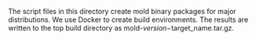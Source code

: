 The script files in this directory create mold binary packages for major
distributions. We use Docker to create build environments. The results
are written to the top build directory as mold-$version-$target_name.tar.gz.
